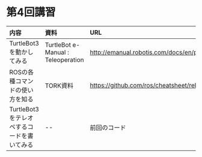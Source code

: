# 第4回講習

|内容|資料|URL|
|:-|:-|:-|
|TurtleBot3を動かしてみる|TurtleBot e-Manual : Teleoperation|http://emanual.robotis.com/docs/en/platform/turtlebot3/teleoperation/#teleoperation|
|ROSの各種コマンドの使い方を知る|TORK資料|https://github.com/ros/cheatsheet/releases/download/0.0.1/ROScheatsheet_catkin.pdf|
|TurtleBot3をテレオペするコードを書いてみる| -- |前回のコード|

